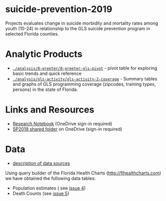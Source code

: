 # suicide-prevention-2019
Projects evaluates change in suicide morbidity and mortality rates among youth (10-24) in relationship to the GLS suicide prevention program in selected Florida counties. 

# Analytic Products

- [`./analysis/0-greeter/0-greeter-gls-pivot`][gls_pivot] - pivot table for exploring basic trends and quick reference  
- [`./analysis/gls-activity/gls-activity-2-coverage`][gls_coverage] - Summary tables and graphs of GLS programming coverage (zipcodes, training types, persons) in the state of Florida. 

[gls_coverage]:https://raw.githack.com/dss-hmi/suicide-prevention-2019/master/analysis/gls-activity/gls-activity-2-coverage.html

[gls_pivot]:https://raw.githack.com/dss-hmi/suicide-prevention-2019/master/analysis/0-greeter/0-greeter-gls-pivot.html

# Links and Resources 
- [Research Notebook][notebook] (OneDrive sign-in required)
- [SP2019 shared folder][onedrive] on OneDrive (sign-in required)

[notebook]:https://ucf-my.sharepoint.com/:w:/g/personal/ki637574_ucf_edu/Ebcn_bcQRNpHtf97_nRvJYABQWOPzmpoC80ZPXct46gXVA?e=IYfaQh
[onedrive]:https://ucf-my.sharepoint.com/:f:/r/personal/ki637574_ucf_edu/Documents/SP2019?csf=1&e=OFZmDl

# Data 
 - [description of data sources](https://github.com/dss-hmi/suicide-prevention-2019/blob/master/data-public/raw/README.md)   

Using query builder of the Florida Health Charts (http://flhealthcharts.com)  we have obtained the following data tables:  
- Population estimates ( see [issue  4][issue4])
- Death Counts (see [issue 5][issue5])

[issue4]:https://github.com/dss-hmi/suicide-prevention-2019/issues/4
[issue5]:https://github.com/dss-hmi/suicide-prevention-2019/issues/5
